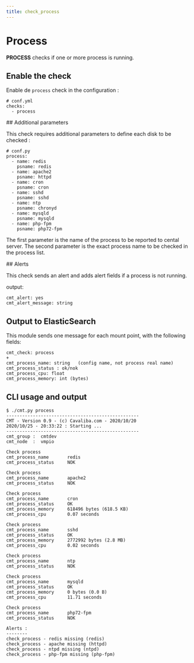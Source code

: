 ```yaml
---
title: check_process
---
```


# Process

**PROCESS** checks if one or more process is running.


## Enable the check

Enable de `process` check in the configuration :

    # conf.yml
	checks:
  	  - process

## Additional parameters

This check requires additional parameters to define each disk to be checked :

	# conf.py
	process:
	  - name: redis
	    psname: redis
	  - name: apache2
	    psname: httpd
	  - name: cron
	    psname: cron
	  - name: sshd
	    psname: sshd
	  - name: ntp
	    psname: chronyd
	  - name: mysqld
	    psname: mysqld
	  - name: php-fpm
	    psname: php72-fpm


The first parameter is the name of the process to be reported to cental server.
The second parameter is the exact process name to be checked in the process list.

## Alerts

This check sends an alert and adds alert fields if a process is not running.

output:

	cmt_alert: yes
	cmt_alert_message: string


## Output to ElasticSearch

This module sends one message for each mount point, with the following fields:

	cmt_check: process
	+
	cmt_process_name: string   (config name, not process real name)
	cmt_process_status : ok/nok
	cmt_process_cpu: float
	cmt_process_memory: int (bytes)

## CLI usage and output

	$ ./cmt.py process
	--------------------------------------------------
	CMT - Version 0.9 - (c) Cavaliba.com - 2020/10/20
	2020/10/25 - 20:33:22 : Starting ...
	--------------------------------------------------
	cmt_group :  cmtdev
	cmt_node  :  vmpio

	Check process 
	cmt_process_name       redis                         
	cmt_process_status     NOK                  

	Check process 
	cmt_process_name       apache2                        
	cmt_process_status     NOK                  

	Check process 
	cmt_process_name       cron                          
	cmt_process_status     OK                   
	cmt_process_memory     618496 bytes (618.5 KB)       
	cmt_process_cpu        0.07 seconds                  

	Check process 
	cmt_process_name       sshd                          
	cmt_process_status     OK                   
	cmt_process_memory     2772992 bytes (2.8 MB)        
	cmt_process_cpu        0.02 seconds                  

	Check process 
	cmt_process_name       ntp                          
	cmt_process_status     NOK                  

	Check process 
	cmt_process_name       mysqld                        
	cmt_process_status     OK                   
	cmt_process_memory     0 bytes (0.0 B)               
	cmt_process_cpu        11.71 seconds                 

	Check process 
	cmt_process_name       php72-fpm                       
	cmt_process_status     NOK                  

	Alerts : 
	--------
	check_process - redis missing (redis)
	check_process - apache missing (httpd)
	check_process - ntpd missing (ntpd)
	check_process - php-fpm missing (php-fpm)




